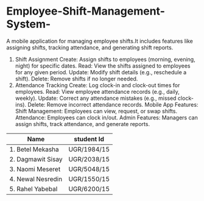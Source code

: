 # Employee-Shift-Management-System-
A mobile application for managing employee shifts.It includes features like assigning shifts, tracking attendance, and generating shift reports.
1. Shift Assignment
Create: Assign shifts to employees (morning, evening, night) for specific dates.
Read: View the shifts assigned to employees for any given period.
Update: Modify shift details (e.g., reschedule a shift).
Delete: Remove shifts if no longer needed.
2. Attendance Tracking
Create: Log clock-in and clock-out times for employees.
Read: View employee attendance records (e.g., daily, weekly).
Update: Correct any attendance mistakes (e.g., missed clock-ins).
Delete: Remove incorrect attendance records.
Mobile App Features:
Shift Management: Employees can view, request, or swap shifts.
Attendance: Employees can clock in/out.
Admin Features: Managers can assign shifts, track attendance, and generate reports.




| Name  | student Id  |
|-----------|-----------|
| 1. Betel Mekasha   | UGR/1984/15   |
| 2. Dagmawit Sisay	  | UGR/2038/15    |
| 3. Naomi Meseret   | UGR/5048/15   |
| 4. Newal Nesredin   | UGR/1550/15  |
| 5. Rahel Yabebal    | UGR/6200/15   |


